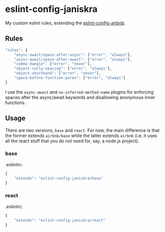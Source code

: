 # eslint-config-janiskra

My custom eslint rules, extending the [eslint-config-airbnb](https://www.npmjs.com/package/eslint-config-airbnb).

## Rules

``` js
"rules": {
    "async-await/space-after-async": ["error", "always"],
    "async-await/space-after-await": ["error", "always"],
    "comma-dangle": ["error", "never"],
    "object-curly-spacing": ["error", "always"],
    "object-shorthand": ["error", "never"],
    "space-before-function-paren": ["error", "always"]
}
```

I use the `async-await` and `no-inferred-method-name` plugins for enforcing spaces after the async/await keywords and disallowing anonymous inner functions.

## Usage

There are two versions, `base` and `react`. For now, the main difference is that the former extends `airbnb/base` while the latter extends `airbnb` (i.e. it uses all the react stuff that you do not need for, say, a node.js project).

### base

.eslintrc:
``` js
{
    "extends": "eslint-config-janiskra/base"
}
```

### react

.eslintrc:
``` js
{
    "extends": "eslint-config-janiskra/react"
}
```

